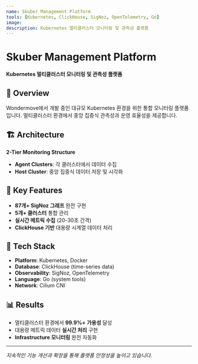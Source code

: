 ```yaml
---
name: Skuber Management Platform
tools: [Kubernetes, ClickHouse, SigNoz, OpenTelemetry, Go]
image: 
description: Kubernetes 멀티클러스터 모니터링 및 관측성 플랫폼
---
```


# Skuber Management Platform

**Kubernetes 멀티클러스터 모니터링 및 관측성 플랫폼**

## 🎯 Overview

Wondermove에서 개발 중인 대규모 Kubernetes 환경을 위한 통합 모니터링 플랫폼입니다. 
멀티클러스터 환경에서 중앙 집중식 관측성과 운영 효율성을 제공합니다.

## 🏗 Architecture

**2-Tier Monitoring Structure**
- **Agent Clusters**: 각 클러스터에서 데이터 수집
- **Host Cluster**: 중앙 집중식 데이터 저장 및 시각화

## 🚀 Key Features

- **87개+ SigNoz 그래프** 완전 구현
- **5개+ 클러스터** 통합 관리
- **실시간 메트릭 수집** (20-30초 간격)
- **ClickHouse 기반** 대용량 시계열 데이터 처리

## 🔧 Tech Stack

- **Platform**: Kubernetes, Docker
- **Database**: ClickHouse (time-series data)
- **Observability**: SigNoz, OpenTelemetry
- **Language**: Go (system tools)
- **Network**: Cilium CNI

## 📊 Results

- 멀티클러스터 환경에서 **99.9%+ 가용성** 달성
- 대용량 메트릭 데이터 **실시간 처리** 구현
- **Infrastructure 모니터링** 완전 자동화

---

*지속적인 기능 개선과 확장을 통해 플랫폼 안정성을 높이고 있습니다.*